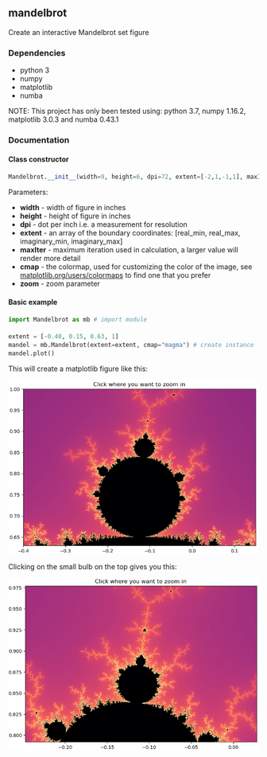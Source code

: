 ## mandelbrot

Create an interactive Mandelbrot set figure

### Dependencies
- python 3
- numpy
- matplotlib
- numba

NOTE: This project has only been tested using: python 3.7, numpy 1.16.2, matplotlib 3.0.3 and numba 0.43.1

### Documentation

#### Class constructor
```python
Mandelbrot.__init__(width=9, height=6, dpi=72, extent=[-2,1,-1,1], maxIter=128, cmap="cubehelix", zoom=2):
```
Parameters:
 - **width** - width of figure in inches
 - **height** - height of figure in inches
 - **dpi** - dot per inch i.e. a measurement for resolution
 - **extent** - an array of the boundary coordinates: [real_min, real_max, imaginary_min, imaginary_max]
 - **maxIter** - maximum iteration used in calculation, a larger value will render more detail
 - **cmap** - the colormap, used for customizing the color of the image, see [matplotlib.org/users/colormaps](https://matplotlib.org/users/colormaps.html) to find one that you prefer
- **zoom** - zoom parameter

#### Basic example

```python
import Mandelbrot as mb # import module

extent = [-0.40, 0.15, 0.63, 1]
mandel = mb.Mandelbrot(extent=extent, cmap="magma") # create instance
mandel.plot()
```
This will create a matplotlib figure like this:  

![image1](images/image1.png)  

Clicking on the small bulb on the top gives you this:  

![image2](images/image2.png)  

